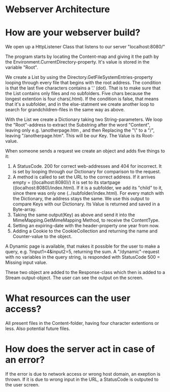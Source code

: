 
# Webserver Architecture

# How are your webserver build?

We open up a HttpListener Class that listens to our server "localhost:8080/"

The program starts by locating the Content-map and giving it the path by the Environment.CurrentDirectory-property. It's value is stored
in the variable "Root".

We create a List by using the Directory.GetFileSystemEntries-property looping through every file that begins with the root address.
The condition is that the last five characters contains a '.' (dot). That is to make sure that the List contains only files and no
subfolders. Five chars because the longest extention is four chars(.html). If the condition is false, that means that it's a subfolder,
and in the else-statment we create another loop to search for grandchildren-files in the same way as above.

With the List we create a Dictionary taking two String-parameters. We loop the "Root"-address to extract the Substring after the word
"Content", leaving only e.g. \\anotherpage.htm , and then Replacing the "\\" to a "/", leaving "/anotherpage.htm". This will be our Key. 
The Value is its Root-value.

When someone sends a request we create an object and adds five things to it:
1. A StatusCode. 200 for correct web-addresses and 404 for incorrect. It is set by looping through our Dictionary for comparison to the
request.
2. A method is called to set the URL to the correct address. If it arrives empty = ((localhost:8080)/) it is set to its startpage 
((localhost:8080)/index.html). If it is a subfolder, we add its "child" to it, since there was only one (../subfolder/index.html). For 
every match with the Dictionary, the address stays the same. We use this output to compare Keys with our Dictionary. Its Value is
returned and saved in a Byte-array.
3. Taking the same output(Key) as above and send it into the MimeMapping.GetMimeMapping Method, to receive the ContentType.
4. Setting an expiring-date with the header-property one year from now.
5. Adding a Cookie to the CookieCollection and returning the name and Counter-value to the object.

A Dynamic page is available, that makes it possible for the user to make a query, e.g. ?input1=4&input2=5, returning the sum. 
A "/dynamic"-request with no variables in the query string, is responded with  StatusCode 500 = Missing input value.

These two object are added to the Response-class which then is added to a Stream output-object.
The user can see the output on the screen.

 
# What resources can the user access?

All present files in the Content-folder, having four character extentions or less. Also potential future files.

# How does the server act in case of an error?

If the error is due to network access or wrong host domain, an exeption is thrown.
If it is due to wrong input in the URL, a StatusCode is outputed to the user screen.
